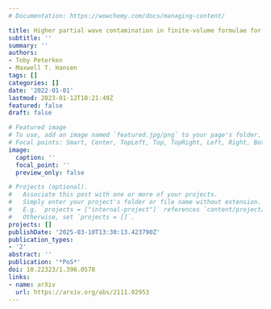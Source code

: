```yaml
---
# Documentation: https://wowchemy.com/docs/managing-content/

title: Higher partial wave contamination in finite-volume formulae for 1-to-2 transitions
subtitle: ''
summary: ''
authors:
- Toby Peterken
- Maxwell T. Hansen
tags: []
categories: []
date: '2022-01-01'
lastmod: 2023-01-12T10:21:49Z
featured: false
draft: false

# Featured image
# To use, add an image named `featured.jpg/png` to your page's folder.
# Focal points: Smart, Center, TopLeft, Top, TopRight, Left, Right, BottomLeft, Bottom, BottomRight.
image:
  caption: ''
  focal_point: ''
  preview_only: false

# Projects (optional).
#   Associate this post with one or more of your projects.
#   Simply enter your project's folder or file name without extension.
#   E.g. `projects = ["internal-project"]` references `content/project/deep-learning/index.md`.
#   Otherwise, set `projects = []`.
projects: []
publishDate: '2025-03-10T13:30:13.423790Z'
publication_types:
- '2'
abstract: ''
publication: '*PoS*'
doi: 10.22323/1.396.0578
links:
- name: arXiv
  url: https://arxiv.org/abs/2111.02953
---
```

